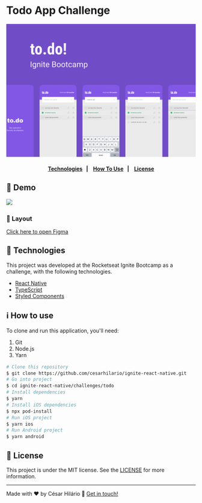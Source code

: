 # Todo App Challenge

<div align="center">

![Todo app cover](./demo/cover.png)

</div>

<h4 align="center">
  <a href="#technologies">Technologies</a>&nbsp;&nbsp;&nbsp;|&nbsp;&nbsp;&nbsp;
  <a href="#how-to-use">How To Use</a>&nbsp;&nbsp;&nbsp;|&nbsp;&nbsp;&nbsp;
  <a href="license">License</a>
</h4>

## 🏁 Demo

<img src="https://github.com/cesarhilario/ignite-react-native/blob/main/challenges/todo/demo/todo-app-demo.gif" width="250px"/>

### 🎨 Layout

[Click here to open Figma](<https://www.figma.com/file/vcLNfif8Kj1lPqvt49bmrF/to.do-(Copy)?node-id=10485%3A499>)

<h2 id="technologies">
  🚀 Technologies
</h2>

This project was developed at the Rocketseat Ignite Bootcamp as a challenge, with the following technologies.

- [React Native](https://reactnative.dev//)
- [TypeScript](https://www.typescriptlang.org/)
- [Styled Components](https://styled-components.com/)

<h2 id="how-to-use">
  ℹ️ How to use
</h2>

To clone and run this application, you'll need:

1. Git
2. Node.js
3. Yarn

```bash
# Clone this repository
$ git clone https://github.com/cesarhilario/ignite-react-native.git
# Go into project
$ cd ignite-react-native/challenges/todo
# Install dependencies
$ yarn
# Install iOS dependencies
$ npx pod-install
# Run iOS project
$ yarn ios
# Run Android project
$ yarn android
```

<h2 id="license">
  📝 License
</h2>

This project is under the MIT license. See the [LICENSE](https://github.com/cesarhilario/ignite-react-native/blob/main/LICENSE) for more information.

---

Made with ❤️ by César Hilário :wave: [Get in touch!](https://www.linkedin.com/in/cesarhilario/)
